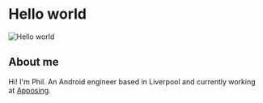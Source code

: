 # Hello world

<img src="https://raw.githubusercontent.com/philandrews100/philandrews100/master/resources/banner.png" alt="Hello world">


## About me
Hi! I'm Phil. An Android engineer based in Liverpool and currently working at [Apposing](https://apposing.co.uk).

